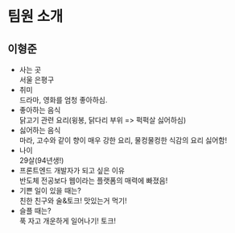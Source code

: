 # 팀원 소개
## 이형준
- 사는 곳<br/>
서울 은평구
- 취미<br/>
드라마, 영화를 엄청 좋아하심.
- 좋아하는 음식<br/>
닭고기 관련 요리(윙봉, 닭다리 부위 => 퍽퍽살 싫어하심)
- 싫어하는 음식<br/>
마라, 고수와 같이 향이 매우 강한 요리, 물컹물컹한 식감의 요리 싫어함!
- 나이<br/>
29살(94년생!)
- 프론트엔드 개발자가 되고 싶은 이유<br/>
반도체 전공보다 웹이라는 플랫폼의 매력에 빠졌음!
- 기쁜 일이 있을 때는?<br/>
친한 친구와 술&토크! 맛있는거 먹기!
- 슬플 때는?<br/>
푹 자고 개운하게 일어나기! 토크!

